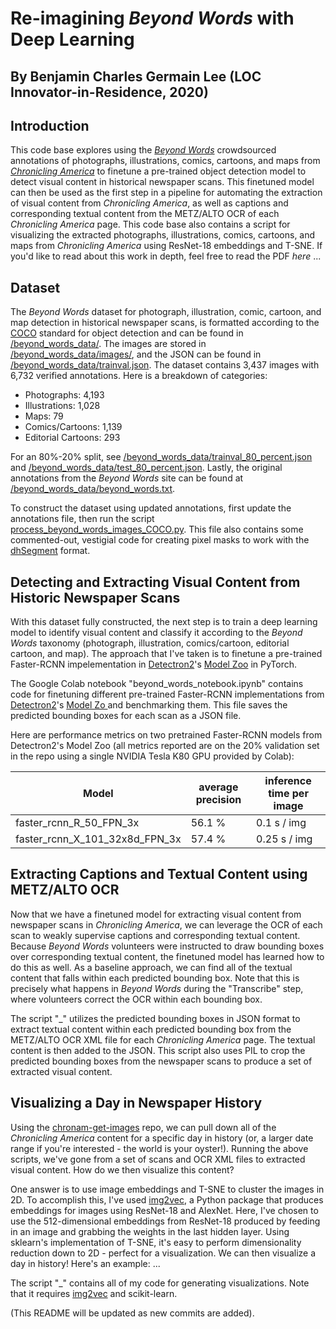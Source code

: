 # Re-imagining *Beyond Words* with Deep Learning

## By Benjamin Charles Germain Lee (LOC Innovator-in-Residence, 2020)


## Introduction

This code base explores using the <a href="http://beyondwords.labs.loc.gov/#/">*Beyond Words*</a> crowdsourced annotations of photographs, illustrations, comics, cartoons, and maps from <a href="https://chroniclingamerica.loc.gov/">*Chronicling America*</a> to finetune a pre-trained object detection model to detect visual content in historical newspaper scans. This finetuned model can then be used as the first step in a pipeline for automating the extraction of visual content from *Chronicling America*, as well as captions and corresponding textual content from the METZ/ALTO OCR of each *Chronicling America* page. This code base also contains a script for visualizing the extracted photographs, illustrations, comics, cartoons, and maps from *Chronicling America* using ResNet-18 embeddings and T-SNE. If you'd like to read about this work in depth, feel free to read the PDF *here* ...


## Dataset

The *Beyond Words* dataset for photograph, illustration, comic, cartoon, and map detection in historical newspaper scans, is formatted according to the <a href="http://cocodataset.org/#format-data">COCO</a> standard for object detection and can be found in <a href="https://github.com/bcglee/beyond_words/tree/master/beyond_words_data">/beyond_words_data/</a>. The images are stored in <a href="https://github.com/bcglee/beyond_words/tree/master/beyond_words_data/images">/beyond_words_data/images/</a>, and the JSON can be found in <a href="https://github.com/bcglee/beyond_words/blob/master/beyond_words_data/trainval.json">/beyond_words_data/trainval.json</a>.   The dataset contains 3,437 images with 6,732 verified annotations.  Here is a breakdown of categories:

* Photographs: 4,193
* Illustrations: 1,028
* Maps: 79
* Comics/Cartoons: 1,139
* Editorial Cartoons: 293


For an 80\%-20\% split, see <a href="https://github.com/bcglee/beyond_words/blob/master/beyond_words_data/trainval_80_percent.json">/beyond_words_data/trainval_80_percent.json</a> and <a href="https://github.com/bcglee/beyond_words/blob/master/beyond_words_data/test_80_percent.json">/beyond_words_data/test_80_percent.json</a>.  Lastly, the original annotations from the *Beyond Words* site can be found at <a href="https://github.com/bcglee/beyond_words/blob/master/beyond_words_data/beyond_words.txt">/beyond_words_data/beyond_words.txt</a>.

To construct the dataset using updated annotations, first update the annotations file, then run the script <a href="https://github.com/bcglee/beyond_words/blob/master/process_beyond_words_images_COCO.py">process_beyond_words_images_COCO.py</a>.  This file also contains some commented-out, vestigial code for creating pixel masks to work with the <a href="https://dhsegment.readthedocs.io/en/latest/start/demo.html">dhSegment</a> format.

## Detecting and Extracting Visual Content from Historic Newspaper Scans

With this dataset fully constructed, the next step is to train a deep learning model to identify visual content and classify it according to the *Beyond Words* taxonomy (photograph, illustration, comics/cartoon, editorial cartoon, and map).  The approach that I've taken is to finetune a pre-trained Faster-RCNN impelementation in <a href="https://github.com/facebookresearch/detectron2">Detectron2</a>'s <a href="https://github.com/facebookresearch/detectron2/blob/master/MODEL_ZOO.md">Model Zoo</a> in PyTorch.  

The Google Colab notebook "beyond_words_notebook.ipynb" contains code for finetuning different pre-trained Faster-RCNN implementations from <a href="https://github.com/facebookresearch/detectron2">Detectron2</a>'s <a href="https://github.com/facebookresearch/detectron2/blob/master/MODEL_ZOO.md">Model Zo </a> and benchmarking them. This file saves the predicted bounding boxes for each scan as a JSON file.

Here are performance metrics on two pretrained Faster-RCNN models from Detectron2's Model Zoo (all metrics reported are on the 20\% validation set in the repo using a single NVIDIA Tesla K80 GPU provided by Colab):

| Model | average precision | inference time per image |
| ----- | ----------------- | ------------------------ |
|faster\_rcnn\_R\_50\_FPN\_3x | 56.1 \% | 0.1 s / img|
| faster\_rcnn\_X\_101\_32x8d\_FPN\_3x | 57.4 \% | 0.25 s / img |

## Extracting Captions and Textual Content using METZ/ALTO OCR

Now that we have a finetuned model for extracting visual content from newspaper scans in *Chronicling America*, we can leverage the OCR of each scan to weakly supervise captions and corresponding textual content. Because *Beyond Words* volunteers were instructed to draw bounding boxes over corresponding textual content, the finetuned model has learned how to do this as well.  As a baseline approach, we can find all of the textual content that falls within each predicted bounding box. Note that this is precisely what happens in *Beyond Words* during the "Transcribe" step, where volunteers correct the OCR within each bounding box.  

The script "\_" utilizes the predicted bounding boxes in JSON format to extract textual content within each predicted bounding box from the METZ/ALTO OCR XML file for each *Chronicling America* page.  The textual content is then added to the JSON. This script also uses PIL to crop the predicted bounding boxes from the newspaper scans to produce a set of extracted visual content.

## Visualizing a Day in Newspaper History

Using the <a href="https://github.com/bcglee/chronam-get-images">chronam-get-images</a> repo, we can pull down all of the *Chronicling America* content for a specific day in history (or, a larger date range if you're interested - the world is your oyster!).  Running the above scripts, we've gone from a set of scans and OCR XML files to extracted visual content. How do we then visualize this content?

One answer is to use image embeddings and T-SNE to cluster the images in 2D.  To accomplish this, I've used <a href="https://github.com/christiansafka/img2vec">img2vec</a>, a Python package that produces embeddings for images using ResNet-18 and AlexNet.  Here, I've chosen to use the 512-dimensional embeddings from ResNet-18 produced by feeding in an image and grabbing the weights in the last hidden layer.  Using sklearn's implementation of T-SNE, it's easy to perform dimensionality reduction down to 2D - perfect for a visualization. We can then visualize a day in history!  Here's an example: ...


The script "\_" contains all of my code for generating visualizations.  Note that it requires <a href="https://github.com/christiansafka/img2vec">img2vec</a> and scikit-learn.

(This README will be updated as new commits are added).
